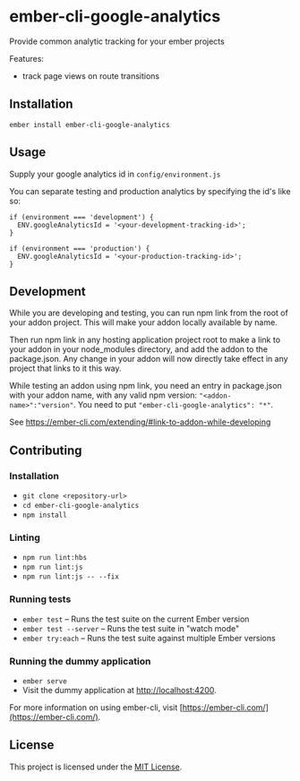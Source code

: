 ember-cli-google-analytics
==============================================================================

Provide common analytic tracking for your ember projects
  
Features:
  - track page views on route transitions


Installation
------------------------------------------------------------------------------

```
ember install ember-cli-google-analytics
```


Usage
------------------------------------------------------------------------------

Supply your google analytics id in `config/environment.js`

You can separate testing and production analytics by specifying the id's like so:
```
if (environment === 'development') {
  ENV.googleAnalyticsId = '<your-development-tracking-id>';
}

if (environment === 'production') {
  ENV.googleAnalyticsId = '<your-production-tracking-id>';
}
```


Development
------------------------------------------------------------------------------

While you are developing and testing, you can run npm link from the root of your addon project. This will make your addon locally available by name.

Then run npm link <addon-name> in any hosting application project root to make a link to your addon in your node_modules directory, and add the addon to the package.json. Any change in your addon will now directly take effect in any project that links to it this way.

While testing an addon using npm link, you need an entry in package.json with your addon name, with any valid npm version: `"<addon-name>":"version"`. You need to put `"ember-cli-google-analytics": "*"`.

See https://ember-cli.com/extending/#link-to-addon-while-developing

Contributing
------------------------------------------------------------------------------

### Installation

* `git clone <repository-url>`
* `cd ember-cli-google-analytics`
* `npm install`

### Linting

* `npm run lint:hbs`
* `npm run lint:js`
* `npm run lint:js -- --fix`

### Running tests

* `ember test` – Runs the test suite on the current Ember version
* `ember test --server` – Runs the test suite in "watch mode"
* `ember try:each` – Runs the test suite against multiple Ember versions

### Running the dummy application

* `ember serve`
* Visit the dummy application at [http://localhost:4200](http://localhost:4200).

For more information on using ember-cli, visit [https://ember-cli.com/](https://ember-cli.com/).

License
------------------------------------------------------------------------------

This project is licensed under the [MIT License](LICENSE.md).

